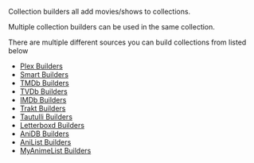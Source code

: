 Collection builders all add movies/shows to collections. 

Multiple collection builders can be used in the same collection.

There are multiple different sources you can build collections from listed below
* [Plex Builders](Plex-Builders)
* [Smart Builders](Smart-Builders)
* [TMDb Builders](TMDb-Builders)
* [TVDb Builders](TVDb-Builders)
* [IMDb Builders](IMDb-Builders)
* [Trakt Builders](Trakt-Builders)
* [Tautulli Builders](Tautulli-Builders)
* [Letterboxd Builders](Letterboxd-Builders)
* [AniDB Builders](AniDB-Builders)
* [AniList Builders](AniList-Builders)
* [MyAnimeList Builders](MyAnimeList-Builders)